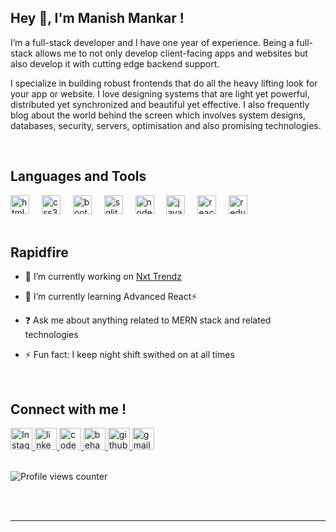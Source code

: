 ## Hey 👋, I'm Manish Mankar !
I’m a full-stack developer and I have one year of experience. Being a full-stack allows me to not only develop client-facing apps and websites but also develop it with cutting edge backend support.

I specialize in building robust frontends that do all the heavy lifting look for your app or website. I love designing systems that are light yet powerful, distributed yet synchronized and beautiful yet effective. I also frequently blog about the world behind the screen which involves system designs, databases, security, servers, optimisation and also promising technologies.  

<br/>
 
## Languages and Tools 

<div align="left">
  <img src="https://cdn.jsdelivr.net/gh/devicons/devicon/icons/html5/html5-original.svg" height="30" alt="html5 logo"  />
  <img width="12" />
  <img src="https://cdn.jsdelivr.net/gh/devicons/devicon/icons/css3/css3-original.svg" height="30" alt="css3 logo"  />
  <img width="12" />
  <img src="https://cdn.jsdelivr.net/gh/devicons/devicon/icons/bootstrap/bootstrap-original.svg" height="30" alt="bootstrap logo"  />
  <img width="12" />
  <img src="https://cdn.jsdelivr.net/gh/devicons/devicon/icons/sqlite/sqlite-original.svg" height="30" alt="sqlite logo"  />
  <img width="12" />
  <img src="https://cdn.jsdelivr.net/gh/devicons/devicon/icons/nodejs/nodejs-original.svg" height="30" alt="nodejs logo"  />
  <img width="12" />
  <img src="https://cdn.jsdelivr.net/gh/devicons/devicon/icons/javascript/javascript-original.svg" height="30" alt="javascript logo"  />
  <img width="12" />
  <img src="https://cdn.jsdelivr.net/gh/devicons/devicon/icons/react/react-original.svg" height="30" alt="react logo"  />
  <img width="12" />
  <img src="https://cdn.jsdelivr.net/gh/devicons/devicon/icons/redux/redux-original.svg" height="30" alt="redux logo"  />
</div>

<br />

## Rapidfire 

- 🔭 I’m currently working on [Nxt Trendz](https://nxtxtrendzzzzz.ccbp.tech/)  
  

- 🌱 I’m currently learning Advanced React⚡
  

- ❓ Ask me about anything related to MERN stack and related technologies  
  

- ⚡ Fun fact: I keep night shift swithed on at all times

<br />

## Connect with me !

<div align="left">
<a href="https://instagram.com/https://www.instagram.com/iammanish.007" target="_blank">
<img src=https://img.shields.io/badge/instagram-%23000000.svg?&style=for-the-badge&logo=instagram&logoColor=white height="35" alt=Instagram/>
</a>
<a href="https://linkedin.com/in/https://www.linkedin.com/in/manishmankar/" target="_blank">
<img src=https://img.shields.io/badge/linkedin-%231E77B5.svg?&style=for-the-badge&logo=linkedin&logoColor=white alt=linkedin height="35" />
</a>
<a href="https://codepen.com/https://codepen.io/Manish-Mankar-the-solid" target="_blank">
<img src=https://img.shields.io/badge/codepen-%23131417.svg?&style=for-the-badge&logo=codepen&logoColor=white alt=codepen height="35" />
</a>
<a href="https://www.behance.net/https://www.behance.net/manishmankar1" target="_blank">
<img src=https://img.shields.io/badge/behance-%23191919.svg?&style=for-the-badge&logo=behance&logoColor=white alt=behance height="35" />
</a>  
<a href="https://github.com/https://github.com/manish-mankar" target="_blank">
<img src=https://img.shields.io/badge/github-%2324292e.svg?&style=for-the-badge&logo=github&logoColor=white alt=github height="35" />
</a>
<a href="manishmankar0781@gmail.com" target="_blank">
<img src="https://img.shields.io/static/v1?message=Gmail&logo=gmail&label=&color=D14836&logoColor=white&labelColor=&style=for-the-badge" height="35" alt="gmail logo"  />
</a>
</div>

<br/>  

![Profile views counter](https://komarev.com/ghpvc/?username=rishavanand&&style=flat-square)  
  

<br/>  


<br />

--------

